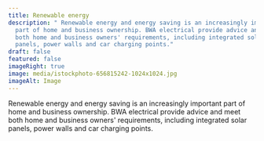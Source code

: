 ```yaml
---
title: Renewable energy
description: " Renewable energy and energy saving is an increasingly important
  part of home and business ownership. BWA electrical provide advice and meet
  both home and business owners' requirements, including integrated solar
  panels, power walls and car charging points."
draft: false
featured: false
imageRight: true
image: media/istockphoto-656815242-1024x1024.jpg
imageAlt: Image
---
```

<!--StartFragment-->

Renewable energy and energy saving is an increasingly important part of home and business ownership. BWA electrical provide advice and meet both home and business owners' requirements, including integrated solar panels, power walls and car charging points.

<!--EndFragment-->